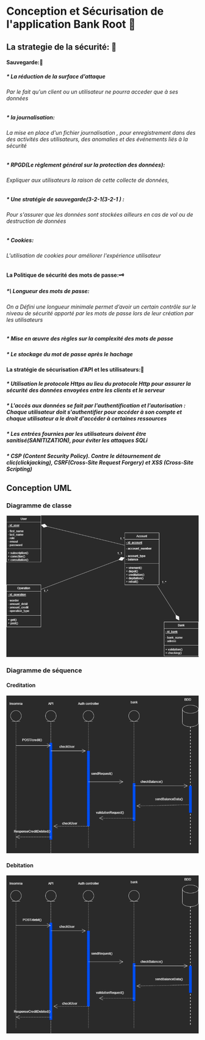 # Conception et  Sécurisation de l'application Bank Root 🏦

## La strategie de la sécurité: 🔐

#### Sauvegarde:🛟

##### * La réduction de la surface d’attaque
###### Par le fait qu'un client ou un utilisateur ne pourra acceder  que à ses données

##### * la journalisation: 
###### La mise en place d'un fichier journalisation ,  pour enregistrement dans des  des activités des utilisateurs, des anomalies et des événements liés à la sécurité

##### * RPGD(Le règlement général sur la protection des données):
###### Expliquer aux utilisateurs  la raison de cette collecte de données,

##### * Une stratégie de sauvegarde(3-2-1(3-2-1 ) :
###### Pour s'assurer que les données sont stockées ailleurs en cas de vol ou de destruction de données

##### * Cookies:
###### L'utilisation de cookies pour améliorer l'expérience utilisateur

#### La Politique de sécurité des mots de passe:🗝

##### *\  Longueur des mots de passe:
###### On a Défini une longueur minimale permet d’avoir un certain contrôle sur le niveau de sécurité apporté par les mots de passe lors de leur création par les utilisateurs

##### * Mise en œuvre des règles sur la complexité des mots de passe

##### * Le stockage du mot de passe après le hachage

#### La stratégie de sécurisation d’API et les utilisateurs:🚫

##### * Utilisation le protocole Https au lieu du protocole Http pour assurer la sécurité des données envoyées entre les clients et le serveur
##### * L'accès aux données se fait par l'authentification et l'autorisation : Chaque utilisateur doit s'authentifier pour accéder à son compte et chaque utilisateur a le droit d'accéder à certaines ressources
##### * Les entrées fournies par les utilisateurs doivent être sanitisé(SANITIZATION), pour éviter les attaques SQLi
##### * CSP (Content Security Policy). Contre le détournement de clic(clickjacking), CSRF(Cross-Site Request Forgery) et XSS (Cross-Site Scripting)

## Conception UML

### Diagramme de classe

![UML-CLASSE](img/UML/diagramme%20de%20classe%20bank%20root.drawio.png)

### Diagramme de séquence 

#### Creditation
![UML-SEQUENCE-CREDIT](img/UML/diagramme-sequence-creditation.drawio%20(1).png)

#### Debitation

![UML-SEQUENCE-DEBIT](img/UML/diagramme-sequence-debitation.drawio.png)

